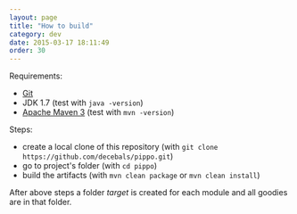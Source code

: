```yaml
---
layout: page
title: "How to build"
category: dev
date: 2015-03-17 18:11:49
order: 30
---
```


Requirements: 

- [Git](http://git-scm.com/) 
- JDK 1.7 (test with `java -version`)
- [Apache Maven 3](http://maven.apache.org/) (test with `mvn -version`)

Steps:

- create a local clone of this repository (with `git clone https://github.com/decebals/pippo.git`)
- go to project's folder (with `cd pippo`) 
- build the artifacts (with `mvn clean package` or `mvn clean install`)

After above steps a folder _target_ is created for each module and all goodies are in that folder.

